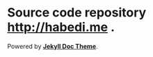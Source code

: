 # Source code repository http://habedi.me .

Powered by [**Jekyll Doc Theme**](https://github.com/aksakalli/jekyll-doc-theme).

